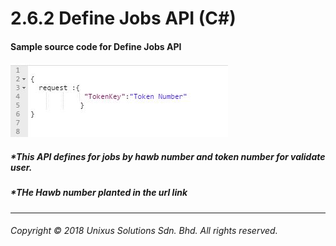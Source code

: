# 2.6.2 Define Jobs API \(C\#\)



#### Sample source code for Define Jobs API



![](/assets/dicodjson.JPG)



##### \*This API defines for jobs by hawb number and token number for validate user.

##### \*THe Hawb number planted in the url link

---

###### Copyright © 2018 Unixus Solutions Sdn. Bhd. All rights reserved.



